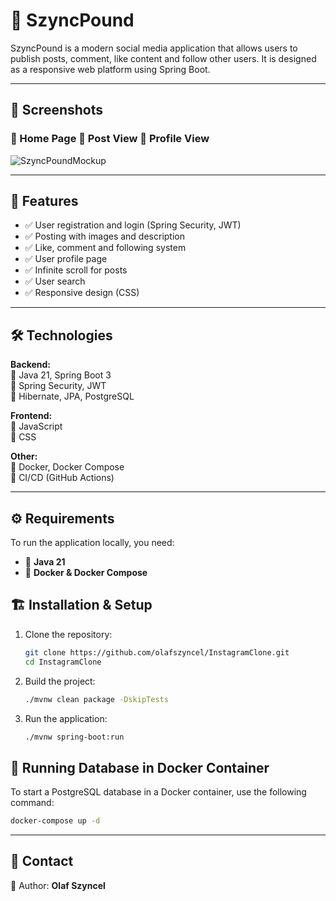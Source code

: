 # 📌 SzyncPound

SzyncPound is a modern social media application that allows users to publish posts, comment, like content and follow other users. It is designed as a responsive web platform using Spring Boot.

---

## 📸 Screenshots

### 🔹 Home Page 🔹 Post View 🔹 Profile View

![SzyncPoundMockup](https://github.com/user-attachments/assets/ec3056b9-aff4-4874-9060-20ed6fc54f15)

---

## 🚀 Features

- ✅ User registration and login (Spring Security, JWT)
- ✅ Posting with images and description
- ✅ Like, comment and following system
- ✅ User profile page
- ✅ Infinite scroll for posts
- ✅ User search
- ✅ Responsive design (CSS)

---

## 🛠️ Technologies

**Backend:**\
🔹 Java 21, Spring Boot 3\
🔹 Spring Security, JWT\
🔹 Hibernate, JPA, PostgreSQL

**Frontend:**\
🔹 JavaScript\
🔹 CSS

**Other:**\
🔹 Docker, Docker Compose\
🔹 CI/CD (GitHub Actions)

---

## ⚙️ Requirements

To run the application locally, you need:

- 📌 **Java 21**
- 📌 **Docker & Docker Compose**


## 🏗️ Installation & Setup

1. Clone the repository:
   ```sh
   git clone https://github.com/olafszyncel/InstagramClone.git
   cd InstagramClone
   ```
2. Build the project:
   ```sh
   ./mvnw clean package -DskipTests
   ```
3. Run the application:
   ```sh
   ./mvnw spring-boot:run
   ```

## 🐳 Running Database in Docker Container

To start a PostgreSQL database in a Docker container, use the following command:

```sh
docker-compose up -d
```

---

## 🔗 Contact

📩 Author: **Olaf Szyncel**

